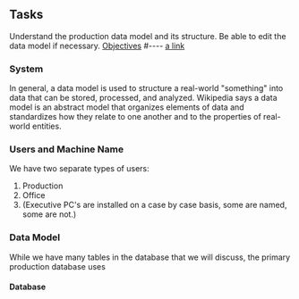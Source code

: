## Tasks
Understand the production data model and its structure.
Be able to edit the data model if necessary. 
[Objectives](testdodo.github.io/docs/Objectives.md)
#----
[a link](./docs/Objectives.md)

### System
In general, a data model is used to structure a real-world "something" into data that can be stored, processed, and analyzed.  Wikipedia says a data model is an abstract model that organizes elements of data and standardizes how they relate to one another and to the properties of real-world entities.  

### Users and Machine Name
We have two separate types of users:
1. Production
2. Office
3. (Executive PC's are installed on a case by case basis, some are named, some are not.)

### Data Model
While we have many tables in the database that we will discuss, the primary production database uses

#### Database
